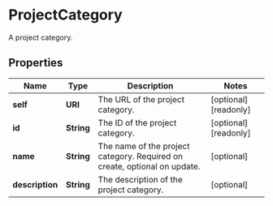 

# ProjectCategory

A project category.

## Properties

| Name | Type | Description | Notes |
|------------ | ------------- | ------------- | -------------|
|**self** | **URI** | The URL of the project category. |  [optional] [readonly] |
|**id** | **String** | The ID of the project category. |  [optional] [readonly] |
|**name** | **String** | The name of the project category. Required on create, optional on update. |  [optional] |
|**description** | **String** | The description of the project category. |  [optional] |



